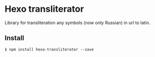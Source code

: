 # Hexo transliterator

Library for transliteration any symbols (now only Russian) in url to latin.

## Install

```
$ npm install hexo-transliterator --save
```
